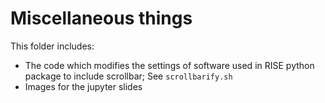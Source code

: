 # Miscellaneous things

This folder includes:

* The code which modifies the settings of software used in RISE 
python package to include scrollbar; See `scrollbarify.sh` 
* Images for the jupyter slides